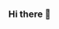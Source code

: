 ### Hi there 👋

<!--

<h5>Ingineer Student at University of Liege <h5/>
<p>

<p/>
Here are some ideas to get you started:

- 🔭 I’m currently working on ... Facebook Numbers Selection
- 🌱 I’m currently learning ... python , C
- 👯 I’m looking to collaborate on ... FNS
- 🤔 I’m looking for help with ... some one interested and has enaugh skills
- 💬 Ask me about ... everything
- 📫 How to reach me: ...
- 😄 Pronouns: ... Motcho ;)
- ⚡ Fun fact: ... Do you know that pregnant women are most likely to give birth.
-->
